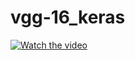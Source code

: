 # vgg-16_keras

[![Watch the video](https://github.com/eclipsequote/vgg-16_keras/blob/master/cat.jpg)](https://github.com/eclipsequote/vgg-16_keras/blob/master/vgg-16_keras.mp4)
